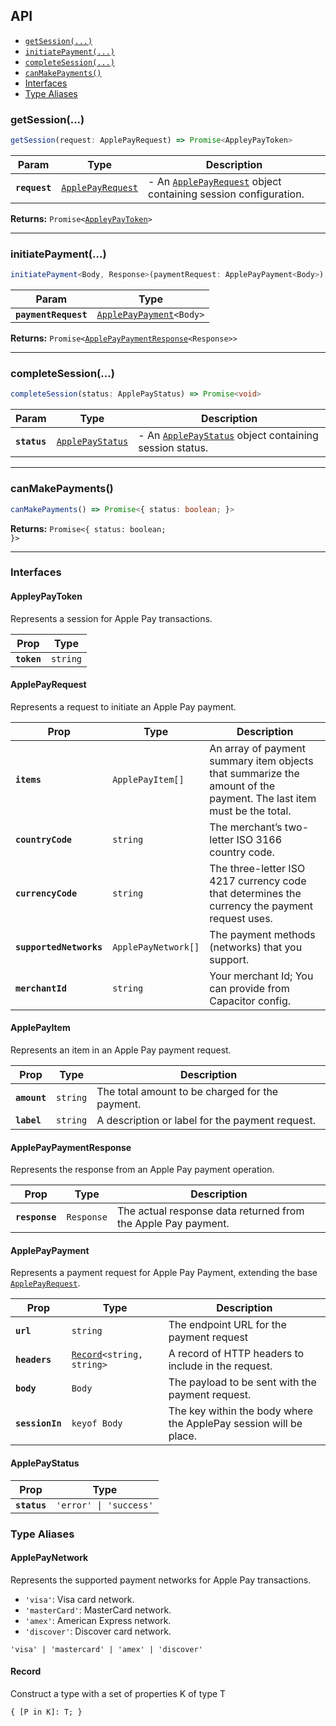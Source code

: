 

## API

<docgen-index>

* [`getSession(...)`](#getsession)
* [`initiatePayment(...)`](#initiatepayment)
* [`completeSession(...)`](#completesession)
* [`canMakePayments()`](#canmakepayments)
* [Interfaces](#interfaces)
* [Type Aliases](#type-aliases)

</docgen-index>

<docgen-api>
<!--Update the source file JSDoc comments and rerun docgen to update the docs below-->

### getSession(...)

```typescript
getSession(request: ApplePayRequest) => Promise<AppleyPayToken>
```

| Param         | Type                                                        | Description                                                                                    |
| ------------- | ----------------------------------------------------------- | ---------------------------------------------------------------------------------------------- |
| **`request`** | <code><a href="#applepayrequest">ApplePayRequest</a></code> | - An <a href="#applepayrequest">`ApplePayRequest`</a> object containing session configuration. |

**Returns:** <code>Promise&lt;<a href="#appleypaytoken">AppleyPayToken</a>&gt;</code>

--------------------


### initiatePayment(...)

```typescript
initiatePayment<Body, Response>(paymentRequest: ApplePayPayment<Body>) => Promise<ApplePayPaymentResponse<Response>>
```

| Param                | Type                                                                    |
| -------------------- | ----------------------------------------------------------------------- |
| **`paymentRequest`** | <code><a href="#applepaypayment">ApplePayPayment</a>&lt;Body&gt;</code> |

**Returns:** <code>Promise&lt;<a href="#applepaypaymentresponse">ApplePayPaymentResponse</a>&lt;Response&gt;&gt;</code>

--------------------


### completeSession(...)

```typescript
completeSession(status: ApplePayStatus) => Promise<void>
```

| Param        | Type                                                      | Description                                                                           |
| ------------ | --------------------------------------------------------- | ------------------------------------------------------------------------------------- |
| **`status`** | <code><a href="#applepaystatus">ApplePayStatus</a></code> | - An <a href="#applepaystatus">`ApplePayStatus`</a> object containing session status. |

--------------------


### canMakePayments()

```typescript
canMakePayments() => Promise<{ status: boolean; }>
```

**Returns:** <code>Promise&lt;{ status: boolean; }&gt;</code>

--------------------


### Interfaces


#### AppleyPayToken

Represents a session for Apple Pay transactions.

| Prop        | Type                |
| ----------- | ------------------- |
| **`token`** | <code>string</code> |


#### ApplePayRequest

Represents a request to initiate an Apple Pay payment.

| Prop                    | Type                           | Description                                                                                                         |
| ----------------------- | ------------------------------ | ------------------------------------------------------------------------------------------------------------------- |
| **`items`**             | <code>ApplePayItem[]</code>    | An array of payment summary item objects that summarize the amount of the payment. The last item must be the total. |
| **`countryCode`**       | <code>string</code>            | The merchant’s two-letter ISO 3166 country code.                                                                    |
| **`currencyCode`**      | <code>string</code>            | The three-letter ISO 4217 currency code that determines the currency the payment request uses.                      |
| **`supportedNetworks`** | <code>ApplePayNetwork[]</code> | The payment methods (networks) that you support.                                                                    |
| **`merchantId`**        | <code>string</code>            | Your merchant Id; You can provide from Capacitor config.                                                            |


#### ApplePayItem

Represents an item in an Apple Pay payment request.

| Prop         | Type                | Description                                     |
| ------------ | ------------------- | ----------------------------------------------- |
| **`amount`** | <code>string</code> | The total amount to be charged for the payment. |
| **`label`**  | <code>string</code> | A description or label for the payment request. |


#### ApplePayPaymentResponse

Represents the response from an Apple Pay payment operation.

| Prop           | Type                  | Description                                                   |
| -------------- | --------------------- | ------------------------------------------------------------- |
| **`response`** | <code>Response</code> | The actual response data returned from the Apple Pay payment. |


#### ApplePayPayment

Represents a payment request for Apple Pay Payment, extending the base <a href="#applepayrequest">`ApplePayRequest`</a>.

| Prop            | Type                                                            | Description                                                       |
| --------------- | --------------------------------------------------------------- | ----------------------------------------------------------------- |
| **`url`**       | <code>string</code>                                             | The endpoint URL for the payment request                          |
| **`headers`**   | <code><a href="#record">Record</a>&lt;string, string&gt;</code> | A record of HTTP headers to include in the request.               |
| **`body`**      | <code>Body</code>                                               | The payload to be sent with the payment request.                  |
| **`sessionIn`** | <code>keyof Body</code>                                         | The key within the body where the ApplePay session will be place. |


#### ApplePayStatus

| Prop         | Type                              |
| ------------ | --------------------------------- |
| **`status`** | <code>'error' \| 'success'</code> |


### Type Aliases


#### ApplePayNetwork

Represents the supported payment networks for Apple Pay transactions.

- `'visa'`: Visa card network.
- `'masterCard'`: MasterCard network.
- `'amex'`: American Express network.
- `'discover'`: Discover card network.

<code>'visa' | 'mastercard' | 'amex' | 'discover'</code>


#### Record

Construct a type with a set of properties K of type T

<code>{ [P in K]: T; }</code>

</docgen-api>
